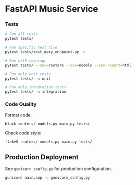 # FastAPI Music Service

### Tests

```bash
# Run all tests
pytest tests/

# Run specific test file
pytest tests/test_mary_endpoint.py -v

# Run with coverage
pytest tests/ --cov=routers --cov=models --cov-report=html

# Run only unit tests
pytest tests/ -m unit

# Run only integration tests
pytest tests/ -m integration
```

### Code Quality

Format code:
```bash
black routers/ models.py main.py tests/
```

Check code style:
```bash
flake8 routers/ models.py main.py tests/
```


## Production Deployment

See `gunicorn_config.py` for production configuration.

```bash
gunicorn main:app -c gunicorn_config.py
```

